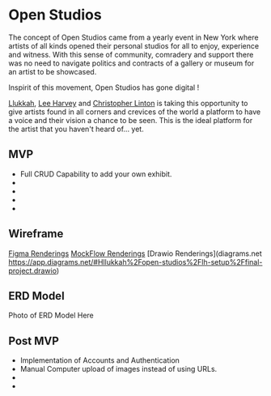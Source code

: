 # Open Studios

The concept of Open Studios came from a yearly event in New York where artists of all kinds opened their personal studios for all to enjoy, experience and witness. With this sense of community, comradery and support there was no need to navigate politics and contracts of a gallery or museum for an artist to be showcased.

Inspirit of this movement, Open Studios has gone digital !

[Llukkah](https://www.github.com/llukkah), [Lee Harvey](https://github.com/VirtDev337) and [Christopher Linton](https://github.com/Kwyjib0) is taking this opportunity to give artists found in all corners and crevices of the world a platform to have a voice and their vision a chance to be seen. This is the ideal platform for the artist that you haven't heard of... yet.

## MVP

- Full CRUD Capability to add your own exhibit.
-
-
-
-

## Wireframe

[Figma Renderings](https://www.figma.com/file/swX0nC10J7guJpvcw0Cle6/Open-Studios?node-id=0%3A1)
[MockFlow Renderings](https://wireframepro.mockflow.com/view/MiKsijI6Xmb)
[Drawio Renderings](diagrams.net https://app.diagrams.net/#Hllukkah%2Fopen-studios%2Flh-setup%2Ffinal-project.drawio)

## ERD Model

Photo of ERD Model Here

## Post MVP

- Implementation of Accounts and Authentication
- Manual Computer upload of images instead of using URLs.
-
-
